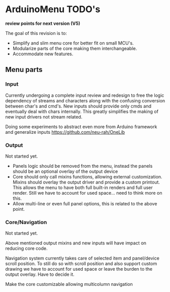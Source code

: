 # ArduinoMenu TODO's

**review points for next version (V5)**

The goal of this revision is to:

- Simplify and slim menu core for better fit on small MCU's.
- Modularize parts of the core making them interchangeable.
- Accommodate new features.

## Menu parts

### Input

Currently undergoing a complete input review and redesign to free the logic dependency of streams and characters along with the confusing conversion between char's and cmd's.
New inputs should provide only cmds and eventually deal with chars internally. This greatly simplifies the making of new input drivers not stream related.

Doing some experiments to abstract even more from Arduino framework and generalize inputs https://github.com/neu-rah/OneLib

### Output

Not started yet.

- Panels logic should be removed from the menu, instead the panels should be an optional overlay of the output device
- Core should only call mixins functions, allowing external customization. Mixins should overlay the output driver and provide a custom printout.
  This allows the menu to have both full built-in renders and full user render.
  Still we have to account for used space... need to think more on this.
- Allow multi-line or even full panel options, this is related to the above point.

### Core/Navigation

Not started yet.

Above mentioned output mixins and new inputs will have impact on reducing core code.

Navigation system currently takes care of selected item and panel/device scroll position. To still do so with scroll position and also support custom drawing we have to account for used space or leave the burden to the output overlay. Have to decide it.

Make the core customizable allowing multicolumn navigation
